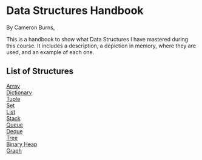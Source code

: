 <h1>Data Structures Handbook</h1>


By Cameron Burns,

This is a handbook to show what Data Structures I have mastered during this course. 
It includes a description, a depiction in memory, where they are used, and an example of each one.

<h2>List of Structures</h2>

[Array](Array.md)<br/>
[Dictionary](Dictionary.md)<br/>
[Tuple](Tuple.md)<br/>
[Set](Set.md)</br>
[List](List.md)<br/>
[Stack](Stack.md)<br/>
[Queue](Queue.md)<br/>
[Deque](Deque.md)<br/>
[Tree](Tree.md)<br/>
[Binary Heap](priority_queue.md)<br/>
[Graph](Graph.md)
